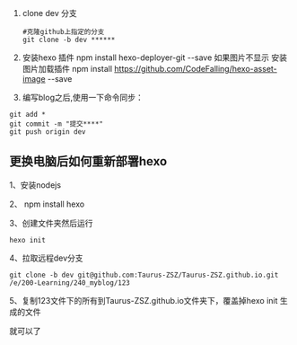 1. clone dev 分支

   ```shell
   #克隆github上指定的分支
   git clone -b dev ******
   ```

2. 安装hexo 插件
   npm install hexo-deployer-git --save
   如果图片不显示 安装图片加载插件
   npm install https://github.com/CodeFalling/hexo-asset-image --save

3. 编写blog之后,使用一下命令同步：

```shell
git add *
git commit -m "提交****"
git push origin dev 
```



## 更换电脑后如何重新部署hexo

1、安装nodejs

2、 npm install hexo

3、创建文件夹然后运行

```shell
hexo init

```

4、拉取远程dev分支

```shell
git clone -b dev git@github.com:Taurus-ZSZ/Taurus-ZSZ.github.io.git /e/200-Learning/240_myblog/123
```

 5、复制123文件下的所有到Taurus-ZSZ.github.io文件夹下，覆盖掉hexo init 生成的文件

就可以了

